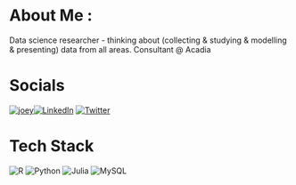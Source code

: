 # About Me :
Data science researcher - thinking about (collecting & studying & modelling & presenting) data from all areas. Consultant @ Acadia

# Socials
[![joey](https://img.shields.io/static/v1?style=for-the-badge&message=website&color=blue&logoColor=FFFFFF&label=)](https://joeyobrien.ie)[![LinkedIn](https://img.shields.io/badge/LinkedIn-%230077B5.svg?logo=linkedin&logoColor=white)](https://linkedin.com/in/obrienjoey) [![Twitter](https://img.shields.io/badge/Twitter-%231DA1F2.svg?logo=Twitter&logoColor=white)](https://twitter.com/obrienj_) 

# Tech Stack
![R](https://img.shields.io/badge/r-%23276DC3.svg?style=for-the-badge&logo=r&logoColor=white) ![Python](https://img.shields.io/badge/python-3670A0?style=for-the-badge&logo=python&logoColor=ffdd54) 	![Julia](https://img.shields.io/badge/-Julia-9558B2?style=for-the-badge&logo=julia&logoColor=white) ![MySQL](https://img.shields.io/badge/mysql-%2300f.svg?style=for-the-badge&logo=mysql&logoColor=white)
